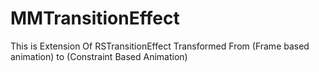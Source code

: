 MMTransitionEffect
==================

This is Extension Of RSTransitionEffect Transformed From (Frame based animation) to (Constraint Based Animation)

